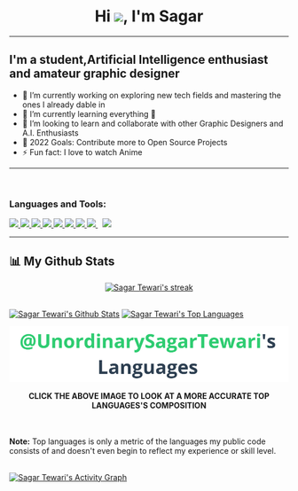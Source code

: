 

<h1 align="center">Hi <img src="https://raw.githubusercontent.com/MartinHeinz/MartinHeinz/master/wave.gif" width="30px">, I'm Sagar</h1>

---
## I'm a student,Artificial Intelligence enthusiast and amateur graphic designer

- 🔭 I’m currently working on exploring new tech fields and mastering the ones I already dable in 
- 🌱 I’m currently learning everything 🤣
- 👯 I’m looking to learn and collaborate with other Graphic Designers and A.I. Enthusiasts
- 🥅 2022 Goals: Contribute more to Open Source Projects
- ⚡ Fun fact: I love to watch Anime


---
<br />

### Languages and Tools:

<p align="left"> 
    <a href="https://www.python.org" target="_blank"> <img src="https://img.icons8.com/color/48/000000/python.png"/> </a> 
    <a href="https://www.w3schools.com/CPP/" target="_blank"> <img src="https://img.icons8.com/color/50/000000/c-plus-plus-logo.png"/> </a> 
    <a href="https://www.adobe.com/in/products/photoshop" target="_blank"> <img src="https://img.icons8.com/color/48/000000/adobe-photoshop--v1.png"/> </a> 
    <a href="https://developer.mozilla.org/en-US/docs/Web/JavaScript" target="_blank"> <img src="https://img.icons8.com/color/48/000000/javascript.png"/> </a> 
    <a href="https://www.w3.org/html/" target="_blank"> <img src="https://img.icons8.com/color/48/000000/html-5.png"/> </a> 
    <a href="https://www.w3schools.com/css/" target="_blank"> <img src="https://img.icons8.com/color/48/000000/css3.png"/> </a> 
    <a href="https://getbootstrap.com" target="_blank"> <img src="https://img.icons8.com/color/48/000000/bootstrap.png"/> </a> 
    <a style="padding-right:8px;" href="https://www.mysql.com/" target="_blank"> <img src="https://img.icons8.com/fluent/50/000000/mysql-logo.png"/> </a>  
    <a href="https://git-scm.com/" target="_blank"> <img src="https://img.icons8.com/color/48/000000/git.png"/> </a> 
</p>

---
## 📊 My Github Stats

  <p align="center">
    <a href="https://github.com/UnordinarySagarTewari/github-readme-streak-stats">
        <img title="🔥 Get streak stats for your profile at git.io/streak-stats" alt="Sagar Tewari's streak" src="https://github-readme-streak-stats.herokuapp.com/?user=UnordinarySagarTewari&theme=black-ice&hide_border=true&stroke=0000&background=060A0CD0"/>
    </a>
</p>

  <br/>
    <a href="https://github.com/UnordinarySagarTewari/github-readme-stats"><img alt="Sagar Tewari's Github Stats" src="https://github-readme-stats.vercel.app/api?username=UnordinarySagarTewari&show_icons=true&count_private=true&theme=merko&hide_border=true" /></a>
  <a href="https://github.com/UnordinarySagarTewari/github-readme-stats"><img alt="Sagar Tewari's Top Languages" src="https://github-readme-stats.vercel.app/api/top-langs/?username=UnordinarySagarTewari&langs_count=8&count_private=true&layout=compact&theme=great-gatsby&hide_border=true" /></a>
  <br/>
  
 <a href = "https://ionicabizau.github.io/github-profile-languages/api.html?UnordinarySagarTewari"><img src="https://github.com/UnordinarySagarTewari/TopLang/blob/main/top%20languages.PNG"/></a>
 <br/>
 <p align="center"><b>CLICK THE ABOVE IMAGE TO LOOK AT A MORE ACCURATE TOP LANGUAGES'S COMPOSITION</b></p>
 <br/>
 <br/>
  <b>Note:</b> Top languages is only a metric of the languages my public code consists of and doesn't even begin to reflect my experience or skill level.
    

<br/>
<br/>

<a href="https://github.com/UnordinarySagarTewari/github-readme-activity-graph"><img alt="Sagar Tewari's Activity Graph" src="https://activity-graph.herokuapp.com/graph?username=UnordinarySagarTewari&bg_color=0D1117&color=5BCDEC&line=5BCDEC&point=FFFFFF&hide_border=true" /></a>

<br/>
<br/>
